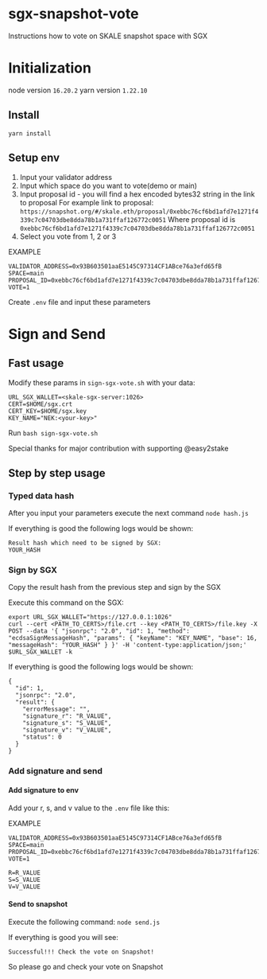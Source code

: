 # sgx-snapshot-vote
Instructions how to vote on SKALE snapshot space with SGX

# Initialization

node version `16.20.2`
yarn version `1.22.10`

## Install

`yarn install`

## Setup env

1. Input your validator address
2. Input which space do you want to vote(demo or main)
3. Input proposal id - you will find a hex encoded bytes32 string in the link to proposal
For example link to proposal: `https://snapshot.org/#/skale.eth/proposal/0xebbc76cf6bd1afd7e1271f4339c7c04703dbe8dda78b1a731ffaf126772c0051`
Where proposal id is `0xebbc76cf6bd1afd7e1271f4339c7c04703dbe8dda78b1a731ffaf126772c0051`
4. Select you vote from 1, 2 or 3

EXAMPLE
```
VALIDATOR_ADDRESS=0x93B603501aaE5145C97314CF1ABce76a3efd65fB
SPACE=main
PROPOSAL_ID=0xebbc76cf6bd1afd7e1271f4339c7c04703dbe8dda78b1a731ffaf126772c0051
VOTE=1
```

Create `.env` file and input these parameters

# Sign and Send
## Fast usage

Modify these params in `sign-sgx-vote.sh` with your data:

```
URL_SGX_WALLET=<skale-sgx-server:1026>
CERT=$HOME/sgx.crt
CERT_KEY=$HOME/sgx.key
KEY_NAME="NEK:<your-key>"
```

Run `bash sign-sgx-vote.sh`

Special thanks for major contribution with supporting @easy2stake

## Step by step usage
### Typed data hash

After you input your parameters execute the next command
`node hash.js`

If everything is good the following logs would be shown:
```
Result hash which need to be signed by SGX:
YOUR_HASH
```

### Sign by SGX

Copy the result hash from the previous step and sign by the SGX

Execute this command on the SGX:
```
export URL_SGX_WALLET="https://127.0.0.1:1026"
curl --cert <PATH_TO_CERTS>/file.crt --key <PATH_TO_CERTS>/file.key -X POST --data '{ "jsonrpc": "2.0", "id": 1, "method": "ecdsaSignMessageHash", "params": { "keyName": "KEY_NAME", "base": 16, "messageHash": "YOUR_HASH" } }' -H 'content-type:application/json;' $URL_SGX_WALLET -k
```

If everything is good the following logs would be shown:

```
{
  "id": 1,
  "jsonrpc": "2.0",
  "result": {
    "errorMessage": "",
    "signature_r": "R_VALUE",
    "signature_s": "S_VALUE",
    "signature_v": "V_VALUE",
    "status": 0
  }
}
```

### Add signature and send

#### Add signature to env

Add your r, s, and v value to the `.env` file like this:

EXAMPLE
```
VALIDATOR_ADDRESS=0x93B603501aaE5145C97314CF1ABce76a3efd65fB
SPACE=main
PROPOSAL_ID=0xebbc76cf6bd1afd7e1271f4339c7c04703dbe8dda78b1a731ffaf126772c0051
VOTE=1

R=R_VALUE
S=S_VALUE
V=V_VALUE
```

#### Send to snapshot

Execute the following command:
`node send.js`

If everything is good you will see:
```
Successful!!! Check the vote on Snapshot!
```

So please go and check your vote on Snapshot